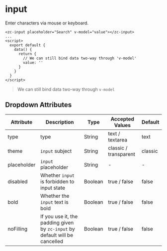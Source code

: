 # input
Enter characters via mouse or keyboard.

```vue
<zc-input placeholder="Search" v-model="value"></zc-input>
...
<script>
  export default {
    data() {
      return {
        // We can still bind data two-way through 'v-model'
        value: ''
      }
    }
  }
</script>
```

> We can still bind data two-way through `v-model`

## Dropdown Attributes
| Attribute | Description | Type | Accepted Values | Default |
|---|---|---|---|---|
|type|type|String|text / textarea|text|
|theme|`input` subject|String|classic / transparent|classic|
|placeholder|`input` placeholder|String| - | - |
|disabled|Whether `input` is forbidden to input state|Boolean| true / false | false |
|bold|Whether the `input` text is bold|Boolean| true / false | false |
|noFilling|If you use it, the padding given by `zc-input` by default will be cancelled|Boolean| true / false | false |
